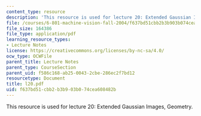 ```yaml
---
content_type: resource
description: 'This resource is used for lecture 20: Extended Gaussian Images, Geometry.'
file: /courses/6-801-machine-vision-fall-2004/f637bd51cbb2b3b903b074cea608482b_l20.pdf
file_size: 164386
file_type: application/pdf
learning_resource_types:
- Lecture Notes
license: https://creativecommons.org/licenses/by-nc-sa/4.0/
ocw_type: OCWFile
parent_title: Lecture Notes
parent_type: CourseSection
parent_uid: f586c168-ab25-0043-2cbe-286ec2f7bd12
resourcetype: Document
title: l20.pdf
uid: f637bd51-cbb2-b3b9-03b0-74cea608482b
---
```

This resource is used for lecture 20: Extended Gaussian Images, Geometry.
